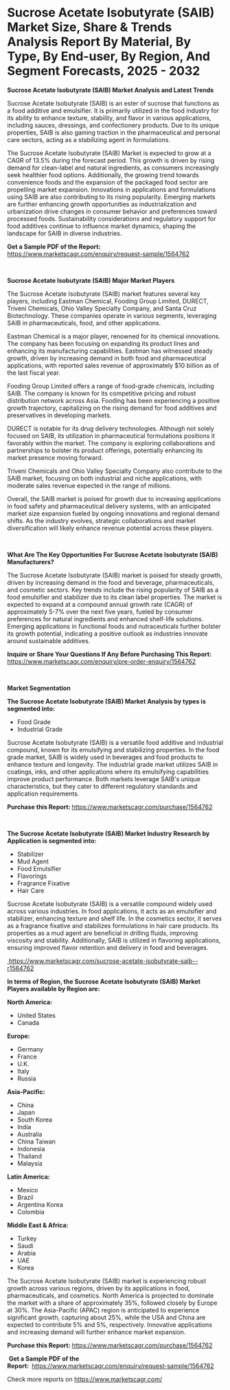<p><h1>Sucrose Acetate Isobutyrate (SAIB) Market Size, Share & Trends Analysis Report By Material, By Type, By End-user, By Region, And Segment Forecasts, 2025 - 2032</h1></p><p><strong>Sucrose Acetate Isobutyrate (SAIB) Market Analysis and Latest Trends</strong></p>
<p><p>Sucrose Acetate Isobutyrate (SAIB) is an ester of sucrose that functions as a food additive and emulsifier. It is primarily utilized in the food industry for its ability to enhance texture, stability, and flavor in various applications, including sauces, dressings, and confectionery products. Due to its unique properties, SAIB is also gaining traction in the pharmaceutical and personal care sectors, acting as a stabilizing agent in formulations.</p><p>The Sucrose Acetate Isobutyrate (SAIB) Market is expected to grow at a CAGR of 13.5% during the forecast period. This growth is driven by rising demand for clean-label and natural ingredients, as consumers increasingly seek healthier food options. Additionally, the growing trend towards convenience foods and the expansion of the packaged food sector are propelling market expansion. Innovations in applications and formulations using SAIB are also contributing to its rising popularity. Emerging markets are further enhancing growth opportunities as industrialization and urbanization drive changes in consumer behavior and preferences toward processed foods. Sustainability considerations and regulatory support for food additives continue to influence market dynamics, shaping the landscape for SAIB in diverse industries.</p></p>
<p><strong>Get a Sample PDF of the Report:&nbsp;</strong> <a href="https://www.marketscagr.com/enquiry/request-sample/1564762?utm_campaign=1902&utm_medium=2&utm_source=Github&utm_content=ia&utm_term=01022025&utm_id=sucrose-acetate-isobutyrate-saib">https://www.marketscagr.com/enquiry/request-sample/1564762</a></p>
<p>&nbsp;</p>
<p><strong>Sucrose Acetate Isobutyrate (SAIB) Major Market Players</strong></p>
<p><p>The Sucrose Acetate Isobutyrate (SAIB) market features several key players, including Eastman Chemical, Fooding Group Limited, DURECT, Triveni Chemicals, Ohio Valley Specialty Company, and Santa Cruz Biotechnology. These companies operate in various segments, leveraging SAIB in pharmaceuticals, food, and other applications.</p><p>Eastman Chemical is a major player, renowned for its chemical innovations. The company has been focusing on expanding its product lines and enhancing its manufacturing capabilities. Eastman has witnessed steady growth, driven by increasing demand in both food and pharmaceutical applications, with reported sales revenue of approximately $10 billion as of the last fiscal year.</p><p>Fooding Group Limited offers a range of food-grade chemicals, including SAIB. The company is known for its competitive pricing and robust distribution network across Asia. Fooding has been experiencing a positive growth trajectory, capitalizing on the rising demand for food additives and preservatives in developing markets.</p><p>DURECT is notable for its drug delivery technologies. Although not solely focused on SAIB, its utilization in pharmaceutical formulations positions it favorably within the market. The company is exploring collaborations and partnerships to bolster its product offerings, potentially enhancing its market presence moving forward.</p><p>Triveni Chemicals and Ohio Valley Specialty Company also contribute to the SAIB market, focusing on both industrial and niche applications, with moderate sales revenue expected in the range of millions. </p><p>Overall, the SAIB market is poised for growth due to increasing applications in food safety and pharmaceutical delivery systems, with an anticipated market size expansion fueled by ongoing innovations and regional demand shifts. As the industry evolves, strategic collaborations and market diversification will likely enhance revenue potential across these players.</p></p>
<p>&nbsp;</p>
<p><strong>What Are The Key Opportunities For Sucrose Acetate Isobutyrate (SAIB) Manufacturers?</strong></p>
<p><p>The Sucrose Acetate Isobutyrate (SAIB) market is poised for steady growth, driven by increasing demand in the food and beverage, pharmaceuticals, and cosmetic sectors. Key trends include the rising popularity of SAIB as a food emulsifier and stabilizer due to its clean label properties. The market is expected to expand at a compound annual growth rate (CAGR) of approximately 5-7% over the next five years, fueled by consumer preferences for natural ingredients and enhanced shelf-life solutions. Emerging applications in functional foods and nutraceuticals further bolster its growth potential, indicating a positive outlook as industries innovate around sustainable additives.</p></p>
<p><strong>Inquire or Share Your Questions If Any Before Purchasing This Report:</strong> <a href="https://www.marketscagr.com/enquiry/pre-order-enquiry/1564762?utm_campaign=1902&utm_medium=2&utm_source=Github&utm_content=ia&utm_term=01022025&utm_id=sucrose-acetate-isobutyrate-saib">https://www.marketscagr.com/enquiry/pre-order-enquiry/1564762</a></p>
<p>&nbsp;</p>
<p><strong>Market Segmentation</strong></p>
<p><strong>The Sucrose Acetate Isobutyrate (SAIB) Market Analysis by types is segmented into:</strong></p>
<p><ul><li>Food Grade</li><li>Industrial Grade</li></ul></p>
<p><p>Sucrose Acetate Isobutyrate (SAIB) is a versatile food additive and industrial compound, known for its emulsifying and stabilizing properties. In the food grade market, SAIB is widely used in beverages and food products to enhance texture and longevity. The industrial grade market utilizes SAIB in coatings, inks, and other applications where its emulsifying capabilities improve product performance. Both markets leverage SAIB's unique characteristics, but they cater to different regulatory standards and application requirements.</p></p>
<p><strong>Purchase this Report:&nbsp;</strong><a href="https://www.marketscagr.com/purchase/1564762?utm_campaign=1902&utm_medium=2&utm_source=Github&utm_content=ia&utm_term=01022025&utm_id=sucrose-acetate-isobutyrate-saib">https://www.marketscagr.com/purchase/1564762</a></p>
<p>&nbsp;</p>
<p><strong>The Sucrose Acetate Isobutyrate (SAIB) Market Industry Research by Application is segmented into:</strong></p>
<p><ul><li>Stabilizer</li><li>Mud Agent</li><li>Food Emulsifier</li><li>Flavorings</li><li>Fragrance Fixative</li><li>Hair Care</li></ul></p>
<p><p>Sucrose Acetate Isobutyrate (SAIB) is a versatile compound widely used across various industries. In food applications, it acts as an emulsifier and stabilizer, enhancing texture and shelf life. In the cosmetics sector, it serves as a fragrance fixative and stabilizes formulations in hair care products. Its properties as a mud agent are beneficial in drilling fluids, improving viscosity and stability. Additionally, SAIB is utilized in flavoring applications, ensuring improved flavor retention and delivery in food and beverages.</p></p>
<p><a href="https://www.marketscagr.com/sucrose-acetate-isobutyrate-saib--r1564762?utm_campaign=1902&utm_medium=2&utm_source=Github&utm_content=ia&utm_term=01022025&utm_id=sucrose-acetate-isobutyrate-saib">&nbsp;https://www.marketscagr.com/sucrose-acetate-isobutyrate-saib--r1564762</a></p>
<p><strong>In terms of Region, the Sucrose Acetate Isobutyrate (SAIB) Market Players available by Region are:</strong></p>
<p>
    <p> <strong> North America: </strong>
        <ul>
            <li>United States</li>
            <li>Canada</li>
        </ul>
        </p> 
    <p> <strong> Europe: </strong>
        <ul>
            <li>Germany</li>
            <li>France</li>
            <li>U.K.</li>
            <li>Italy</li>
            <li>Russia</li>
        </ul>
        </p> 
    <p> <strong> Asia-Pacific: </strong>
        <ul>
            <li>China</li>
            <li>Japan</li>
            <li>South Korea</li>
            <li>India</li>
            <li>Australia</li>
            <li>China Taiwan</li>
            <li>Indonesia</li>
            <li>Thailand</li>
            <li>Malaysia</li>
        </ul>
        </p> 
    <p> <strong> Latin America: </strong>
        <ul>
            <li>Mexico</li>
            <li>Brazil</li>
            <li>Argentina Korea</li>
            <li>Colombia</li>
        </ul>
        </p> 
    <p> <strong> Middle East & Africa: </strong>
        <ul>
            <li>Turkey</li>
            <li>Saudi</li>
            <li>Arabia</li>
            <li>UAE</li>
            <li>Korea</li>
        </ul>
    </p>
    </p>
<p><p>The Sucrose Acetate Isobutyrate (SAIB) market is experiencing robust growth across various regions, driven by its applications in food, pharmaceuticals, and cosmetics. North America is projected to dominate the market with a share of approximately 35%, followed closely by Europe at 30%. The Asia-Pacific (APAC) region is anticipated to experience significant growth, capturing about 25%, while the USA and China are expected to contribute 5% and 5%, respectively. Innovative applications and increasing demand will further enhance market expansion.</p></p>
<p><strong>Purchase this Report: </strong><a href="https://www.marketscagr.com/purchase/1564762?utm_campaign=1902&utm_medium=2&utm_source=Github&utm_content=ia&utm_term=01022025&utm_id=sucrose-acetate-isobutyrate-saib">https://www.marketscagr.com/purchase/1564762</a></p>
<p>&nbsp;<strong>Get a Sample PDF of the Report:&nbsp;&nbsp;</strong><a href="https://www.marketscagr.com/enquiry/request-sample/1564762?utm_campaign=1902&utm_medium=2&utm_source=Github&utm_content=ia&utm_term=01022025&utm_id=sucrose-acetate-isobutyrate-saib">https://www.marketscagr.com/enquiry/request-sample/1564762</a></p>
<p><strong></strong></p>
<p>Check more reports on <a href="https://www.marketscagr.com/?utm_campaign=1902&utm_medium=2&utm_source=Github&utm_content=ia&utm_term=01022025&utm_id=sucrose-acetate-isobutyrate-saib">https://www.marketscagr.com/</a></p>